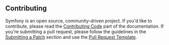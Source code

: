Contributing
------------

Symfony is an open source, community-driven project. If you'd like to contribute,
please read the [Contributing Code][1] part of the documentation. If you're submitting
a pull request, please follow the guidelines in the [Submitting a Patch][2] section
and use the [Pull Request Template][3].

[1]: http://symfony.com/doc/current/contributing/code/index.html
[2]: http://symfony.com/doc/current/contributing/code/patches.html#check-list
[3]: http://symfony.com/doc/current/contributing/code/patches.html#make-a-pull-request
